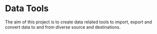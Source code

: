 # Data Tools

The aim of this project is to create data related tools to import, export and convert data to and from diverse source and destinations.